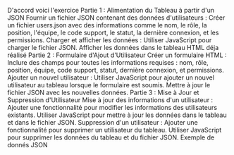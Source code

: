 D'accord voici l'exercice 
Partie 1 : Alimentation du Tableau à partir d'un JSON
Fournir un fichier JSON contenant des données d'utilisateurs :
Créer un fichier users.json avec des informations comme le nom, le rôle, la position, l'équipe, le code support, le statut, la dernière connexion, et les permissions.
Charger et afficher les données :
Utiliser JavaScript pour charger le fichier JSON.
Afficher les données dans le tableau HTML déja réalisé 
Partie 2 : Formulaire d'Ajout d'Utilisateur
Créer un formulaire HTML :
Inclure des champs pour toutes les informations requises : nom, rôle, position, équipe, code support, statut, dernière connexion, et permissions.
Ajouter un nouvel utilisateur :
Utiliser JavaScript pour ajouter un nouvel utilisateur au tableau lorsque le formulaire est soumis.
Mettre à jour le fichier JSON avec les nouvelles données.
Partie 3 : Mise à Jour et Suppression d'Utilisateur
Mise à jour des informations d'un utilisateur :
Ajouter une fonctionnalité pour modifier les informations des utilisateurs existants.
Utiliser JavaScript pour mettre à jour les données dans le tableau et dans le fichier JSON.
Suppression d'un utilisateur :
Ajouter une fonctionnalité pour supprimer un utilisateur du tableau.
Utiliser JavaScript pour supprimer les données du tableau et du fichier JSON.
Exemple de donnés JSON
